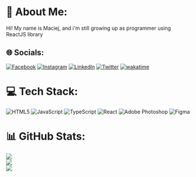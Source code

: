 


# 💫 About Me:
Hi! My name is Maciej, and i'm still growing up as programmer using ReactJS library


## 🌐 Socials:
[![Facebook](https://img.shields.io/badge/Facebook-%231877F2.svg?logo=Facebook&logoColor=white)](https://www.facebook.com/maciej.rajtar.1) [![Instagram](https://img.shields.io/badge/Instagram-%23E4405F.svg?logo=Instagram&logoColor=white)](https://www.instagram.com/rajmacc/) [![LinkedIn](https://img.shields.io/badge/LinkedIn-%230077B5.svg?logo=linkedin&logoColor=white)](https://www.linkedin.com/in/maciej-rajtar-854066180/) [![Twitter](https://img.shields.io/badge/Twitter-%231DA1F2.svg?logo=Twitter&logoColor=white)](https://twitter.com/rajtar_maciej) [![wakatime](https://wakatime.com/badge/user/a5e61b70-7994-4c85-80bd-7e4a70684a9d.svg)](https://wakatime.com/@a5e61b70-7994-4c85-80bd-7e4a70684a9d)

# 💻 Tech Stack:
![HTML5](https://img.shields.io/badge/html5-%23E34F26.svg?style=for-the-badge&logo=html5&logoColor=white) ![JavaScript](https://img.shields.io/badge/javascript-%23323330.svg?style=for-the-badge&logo=javascript&logoColor=%23F7DF1E) ![TypeScript](https://img.shields.io/badge/typescript-%23007ACC.svg?style=for-the-badge&logo=typescript&logoColor=white) ![React](https://img.shields.io/badge/react-%2320232a.svg?style=for-the-badge&logo=react&logoColor=%2361DAFB)  ![Adobe Photoshop](https://img.shields.io/badge/adobephotoshop-%2331A8FF.svg?style=for-the-badge&logo=adobephotoshop&logoColor=white) 	![Figma](https://img.shields.io/badge/figma-%23F24E1E.svg?style=for-the-badge&logo=figma&logoColor=white)
# 📊 GitHub Stats:
![](https://github-readme-stats.vercel.app/api?username=rajmac93&theme=react&hide_border=true&include_all_commits=false&count_private=false)<br/>
![](https://github-readme-streak-stats.herokuapp.com/?user=rajmac93&theme=react&hide_border=true)<br/>
![](https://github-readme-stats.vercel.app/api/top-langs/?username=rajmac93&theme=react&hide_border=true&include_all_commits=false&count_private=false&layout=compact)

<!-- Proudly created with GPRM ( https://gprm.itsvg.in ) -->
